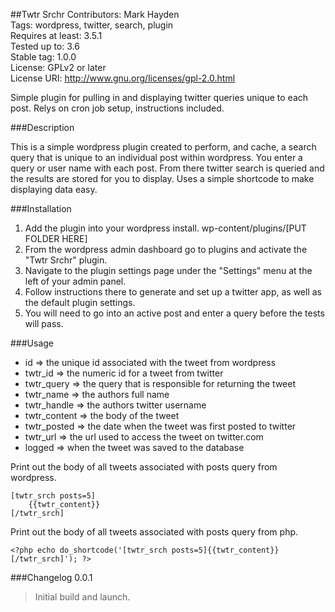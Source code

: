 ##Twtr Srchr
Contributors: Mark Hayden  
Tags: wordpress, twitter, search, plugin  
Requires at least: 3.5.1  
Tested up to: 3.6  
Stable tag: 1.0.0  
License: GPLv2 or later  
License URI: http://www.gnu.org/licenses/gpl-2.0.html

Simple plugin for pulling in and displaying twitter queries unique to each post. Relys on cron job setup, instructions included.


###Description

This is a simple wordpress plugin created to perform, and cache, a search query that is unique to an individual post within wordpress. You enter a query or user name with each post. From there twitter search is queried and the results are stored for you to display. Uses a simple shortcode to make displaying data easy.


###Installation

1. Add the plugin into your wordpress install. wp-content/plugins/[PUT FOLDER HERE]
2. From the wordpress admin dashboard go to plugins and activate the "Twtr Srchr" plugin.
3. Navigate to the plugin settings page under the "Settings" menu at the left of your admin panel.
4. Follow instructions there to generate and set up a twitter app, as well as the default plugin settings.
5. You will need to go into an active post and enter a query before the tests will pass.


###Usage

* id => the unique id associated with the tweet from wordpress
* twtr_id => the numeric id for a tweet from twitter
* twtr_query => the query that is responsible for returning the tweet
* twtr_name => the authors full name
* twtr_handle => the authors twitter username
* twtr_content => the body of the tweet
* twtr_posted => the date when the tweet was first posted to twitter
* twtr_url => the url used to access the tweet on twitter.com
* logged => when the tweet was saved to the database


Print out the body of all tweets associated with posts query from wordpress.
```
[twtr_srch posts=5]
	{{twtr_content}}
[/twtr_srch]
```

Print out the body of all tweets associated with posts query from php.
```
<?php echo do_shortcode('[twtr_srch posts=5]{{twtr_content}}[/twtr_srch]'); ?>
```

###Changelog
0.0.1
> Initial build and launch.